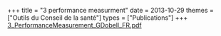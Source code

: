 +++
title = "3 performance measurment"
date = 2013-10-29
themes = ["Outils du Conseil de la santé"]
types = ["Publications"]
+++
[3\_PerformanceMeasurement\_GDobell\_FR.pdf](/files/3_PerformanceMeasurement_GDobell_FR.pdf)
